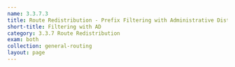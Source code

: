 ```yaml
---
name: 3.3.7.3
title: Route Redistribution - Prefix Filtering with Administrative Distance
short-title: Filtering with AD
category: 3.3.7 Route Redistribution
exam: both
collection: general-routing
layout: page
---
```

